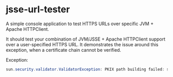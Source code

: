 # jsse-url-tester

A simple console application to test HTTPS URLs over specific JVM + Apache HTTPClient.

It should test your combination of JVM/JSSE + Apache HTTPClient support over a user-specified HTTPS URL.
It demonstrates the issue around this exception, when a certificate chain cannot be verified.

Exception:
```java
sun.security.validator.ValidatorException: PKIX path building failed: sun.security.provider.certpath.SunCertPathBuilderException: unable to find valid certification path to requested target
```
